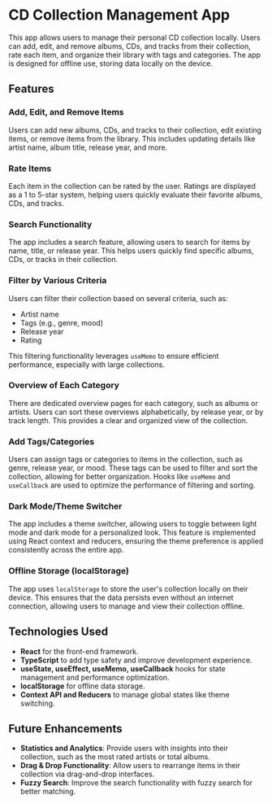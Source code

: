 # CD Collection Management App

This app allows users to manage their personal CD collection locally. Users can add, edit, and remove albums, CDs, and tracks from their collection, rate each item, and organize their library with tags and categories. The app is designed for offline use, storing data locally on the device.

## Features

### Add, Edit, and Remove Items

Users can add new albums, CDs, and tracks to their collection, edit existing items, or remove items from the library. This includes updating details like artist name, album title, release year, and more.

### Rate Items

Each item in the collection can be rated by the user. Ratings are displayed as a 1 to 5-star system, helping users quickly evaluate their favorite albums, CDs, and tracks.

### Search Functionality

The app includes a search feature, allowing users to search for items by name, title, or release year. This helps users quickly find specific albums, CDs, or tracks in their collection.

### Filter by Various Criteria

Users can filter their collection based on several criteria, such as:

- Artist name
- Tags (e.g., genre, mood)
- Release year
- Rating

This filtering functionality leverages `useMemo` to ensure efficient performance, especially with large collections.

### Overview of Each Category

There are dedicated overview pages for each category, such as albums or artists. Users can sort these overviews alphabetically, by release year, or by track length. This provides a clear and organized view of the collection.

### Add Tags/Categories

Users can assign tags or categories to items in the collection, such as genre, release year, or mood. These tags can be used to filter and sort the collection, allowing for better organization. Hooks like `useMemo` and `useCallback` are used to optimize the performance of filtering and sorting.

### Dark Mode/Theme Switcher

The app includes a theme switcher, allowing users to toggle between light mode and dark mode for a personalized look. This feature is implemented using React context and reducers, ensuring the theme preference is applied consistently across the entire app.

### Offline Storage (localStorage)

The app uses `localStorage` to store the user's collection locally on their device. This ensures that the data persists even without an internet connection, allowing users to manage and view their collection offline.

## Technologies Used

- **React** for the front-end framework.
- **TypeScript** to add type safety and improve development experience.
- **useState, useEffect, useMemo, useCallback** hooks for state management and performance optimization.
- **localStorage** for offline data storage.
- **Context API and Reducers** to manage global states like theme switching.

## Future Enhancements

- **Statistics and Analytics**: Provide users with insights into their collection, such as the most rated artists or total albums.
- **Drag & Drop Functionality**: Allow users to rearrange items in their collection via drag-and-drop interfaces.
- **Fuzzy Search**: Improve the search functionality with fuzzy search for better matching.
